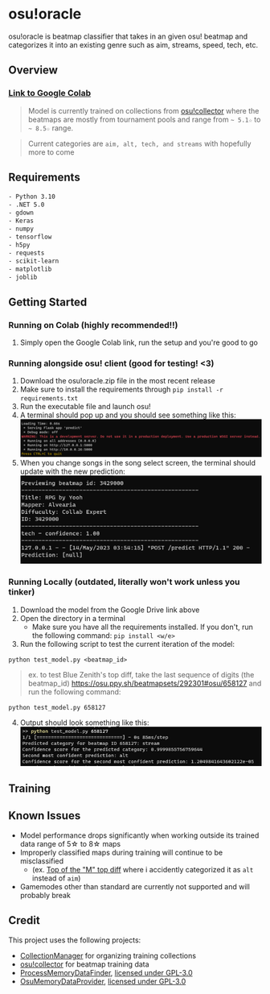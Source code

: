 # osu!oracle

osu!oracle is beatmap classifier that takes in an given osu! beatmap and categorizes it into an existing genre such as aim, streams, speed, tech, etc. 


## Overview
### [Link to Google Colab](https://colab.research.google.com/drive/1vVEpzWpSfArfHxL41sSdiXFtE-0U22HN?usp=sharing) 


> Model is currently trained on collections from [osu!collector](https://osucollector.com/) where the beatmaps are mostly from tournament pools and range from `~ 5.1☆` to `~ 8.5☆` range.

> Current categories are `aim, alt, tech, and streams` with hopefully more to come

## Requirements
```
- Python 3.10
- .NET 5.0
- gdown
- Keras
- numpy
- tensorflow
- h5py
- requests
- scikit-learn
- matplotlib
- joblib
```
## Getting Started

### Running on Colab (highly recommended!!)

1. Simply open the Google Colab link, run the setup and you're good to go

### Running alongside osu! client (good for testing! <3) 

1. Download the osu!oracle.zip file in the most recent release
2. Make sure to install the requirements through `pip install -r requirements.txt`
3. Run the executable file and launch osu!
4. A terminal should pop up and you should see something like this:
![Image of output](./data/terminalFirst.png)
5. When you change songs in the song select screen, the terminal should update with the new prediction:
![Image of output](./data/songselect.png)

### Running Locally (outdated, literally won't work unless you tinker)

1. Download the model from the Google Drive link above
2. Open the directory in a terminal 
	- Make sure you have all the requirements installed. If you don't, run the following command: `pip install <w/e>`
3. Run the following script to test the current iteration of the model:
```
python test_model.py <beatmap_id>
```
> ex. to test Blue Zenith's top diff, take the last sequence of digits (the beatmap_id) https://osu.ppy.sh/beatmapsets/292301#osu/658127 and run the following command:
```
python test_model.py 658127
```

4. Output should look something like this:
![Image of output](./data/example.png)

## Training


## Known Issues
- Model performance drops significantly when working outside its trained data range of 5☆ to 8☆ maps
- Improperly classified maps during training will continue to be misclassified
	- (ex. [Top of the "M" top diff](https://osu.ppy.sh/beatmapsets/1302388#osu/2701095) where i accidently categorized it as `alt` instead of `aim`)
- Gamemodes other than standard are currently not supported and will probably break

## Credit
This project uses the following projects:
- [CollectionManager](https://github.com/Piotrekol/CollectionManager) for organizing training collections
- [osu!collector](https://osucollector.com/) for beatmap training data
- [ProcessMemoryDataFinder](https://github.com/Piotrekol/ProcessMemoryDataFinder), [licensed under GPL-3.0](https://github.com/Piotrekol/ProcessMemoryDataFinder/blob/master/LICENSE)
- [OsuMemoryDataProvider](https://github.com/Piotrekol/ProcessMemoryDataFinder), [licensed under GPL-3.0](https://github.com/Piotrekol/ProcessMemoryDataFinder/blob/master/LICENSE)

